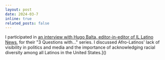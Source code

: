```yaml
---
layout: post
date: 2024-03-7
inline: true
related_posts: false
---
```


I participated in <a href="https://illatinonews.com/michelle-bueno-vasquez-defining-latinidad/"> an interview with Hugo Balta, editor-in-editor of IL Latino News</a>, for their "3 Questions with..." series. I discussed Afro-Latinos' lack of visibility in politics and media and the importance of acknowledging racial diversity among all Latinos in the United States.]() 
